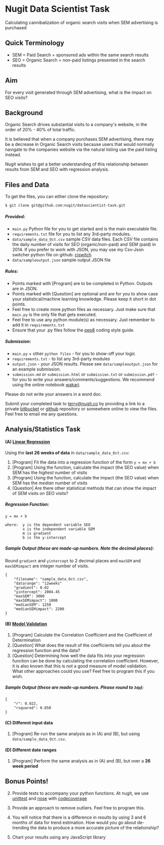 # Nugit Data Scientist Task

Calculating cannibalization of organic search visits when SEM advertising is purchased

## Quick Terminology
* SEM = Paid Search = sponsored ads within the same search results
* SEO = Organic Search = non-paid listings presented in the search results

## Aim
 For every visit generated through SEM advertising, what is the impact on SEO visits?

## Background
Organic Search drives substantial visits to a company's website, in the order of 20% - 40% of total traffic.

It is believed that when a company purchases SEM advertising, there may be a decrease in Organic Search visits because users that would normally navigate to the companies website via the natural listing use the paid listing instead.

Nugit wishes to get a better understanding of this relationship between results from SEM and SEO with regression analysis.

## Files and Data
To get the files, you can either clone the repository:

```sh
$ git clone git@github.com:nugit/datascientist-task.git
```

##### Provided:

* `main.py` Python file for you to get started and is the main executable file.
* `requirements.txt` file for you to list any 3rd-party modules.
* `data/sample_data_Oct.csv` sample CSV data files. Each CSV file contains the daily number of visits for SEO (organic/non-paid) and SEM (paid) in 2014. If you prefer to work with JSON, you may use my Csv-Json switcher python file on github: [cjswitch](https://github.com/alyssaq/cjswitch)
* `data/sampleoutput.json` sample output JSON file

##### Rules:
* Points marked with [Program] are to be completed in Python. Outputs are in JSON.
* Points marked with [Question] are optional and are for you to show case your statistical/machine learning knowledge. Please keep it short in dot points.
* Feel free to create more python files as necessary. Just make sure that `main.py` is the only file that gets executed.
* Feel free to use any python module(s) as necessary. Just remember to add it in `requirements.txt`
* Ensure that your .py files follow the [pep8](http://legacy.python.org/dev/peps/pep-0008/) coding style guide.

##### Submission:
* `main.py` + other `python files` - for you to show-off your logic
* `requirements.txt` - to list any 3rd-party modules
* `output.json` - your JSON results. Please see `data/sampleoutput.json` for an example submission.
* `submission.md` or `submission.html` or `submission.txt` or `submission.pdf` - for you to write your answers/comments/suggestions. We recommend using the online notebook [wakari](http://wakari.io).

Please do not write your answers in a word doc.

Submit your completed task to terry@nugit.co by providing a link to a private [bitbucket](https://bitbucket.org) or [github](https://github.com) repository or somewhere online to view the files.
Feel free to email me any questions.

## Analysis/Statistics Task

#### (A) [Linear Regression](http://en.wikipedia.org/wiki/Linear_regression)

Using the **last 26 weeks of data** in `data/sample_data_Oct.csv`:

1. [Program] Fit the data into a regression function of the form `y = mx + b`
2. [Program] Using the function, calculate the impact (the SEO value) when SEM has the *highest* number of visits
3. [Program] Using the function, calculate the impact (the SEO value) when SEM has the *median* number of visits
4. [Question] Are there other statistical methods that can show the impact of SEM visits on SEO visits?

##### Regression Function:

    y = mx + b

    where:  y is the dependent variable SEO
            x is the independent variable SEM
            m is gradient
            b is the y-intercept


##### Sample Output (these are made-up numbers. Note the decimal places):
Round  `gradient` and `yintercept` to 2 decimal places and `maxSEM` and `maxSEMimpact` are integer number of visits.


    {
        "filename": "sample_data_Oct.csv",
        "datarange": "12weeks"
        "gradient": 0.02
        "yintercept": 2004.45
        "maxSEM": 3000
        "maxSEMimpact": 1000
        "medianSEM": 1250
        "medianSEMimpact": 2200
    }

#### (B) [Model Validation](http://mathbits.com/MathBits/TISection/Statistics2/correlation.htm)

1. [Program] Calculate the Correlation Coefficient and the Coefficient of Determination
2. [Question] What does the result of the coefficients tell you about the regression function and the data?
3. [Question] Determining how well the data fits into your regression function can be done  by calculating the correlation coefficient. However, it is also known that this is not a good measure of model validation.
What other approaches could you use? Feel free to program this if you wish.

##### Sample Output (these are made-up numbers. Please round to `3dp`):

    {
        "r": 0.922,
        "rsquared": 0.850
    }

#### (C) Different input data

1. [Program] Re-run the same analysis as in (A) and (B), but using `data/sample_data_Oct.csv`. 

#### (D) Different date ranges

1. [Program] Perform the same analysis as in (A) and (B), but over a **26 week period**

## Bonus Points!
2. Provide tests to accompany your python functions. At nugit, we use [unittest](https://docs.python.org/2/library/unittest.html) and [nose](https://nose.readthedocs.org/en/latest/) with [codecoverage](http://www.nedbatchelder.com/code/modules/coverage.html)

3. Provide an approach to remove outliers. Feel free to program this.

4. You will notice that there is a difference in results by using 3 and 6 months of data for trend estimation. How would you go about de-trending the data to produce a more accurate picture of the relationship?

5. Chart your results using any JavaScript library 
